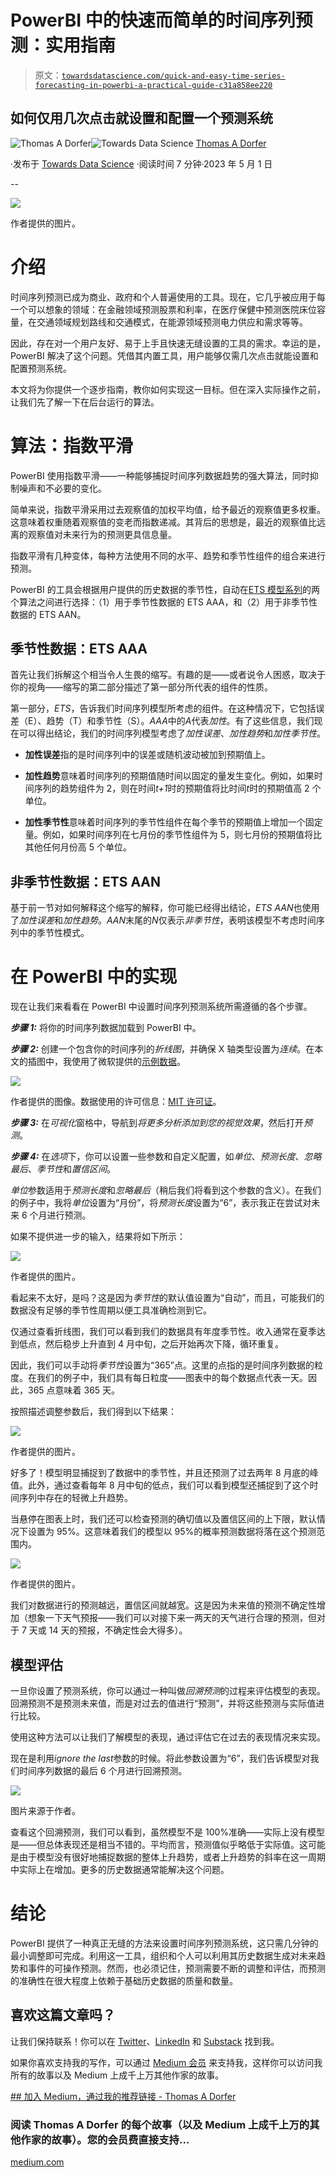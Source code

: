 # PowerBI 中的快速而简单的时间序列预测：实用指南

> 原文：[`towardsdatascience.com/quick-and-easy-time-series-forecasting-in-powerbi-a-practical-guide-c31a858ee220`](https://towardsdatascience.com/quick-and-easy-time-series-forecasting-in-powerbi-a-practical-guide-c31a858ee220)

## 如何仅用几次点击就设置和配置一个预测系统

[](https://thomasdorfer.medium.com/?source=post_page-----c31a858ee220--------------------------------)![Thomas A Dorfer](https://thomasdorfer.medium.com/?source=post_page-----c31a858ee220--------------------------------)[](https://towardsdatascience.com/?source=post_page-----c31a858ee220--------------------------------)![Towards Data Science](https://towardsdatascience.com/?source=post_page-----c31a858ee220--------------------------------) [Thomas A Dorfer](https://thomasdorfer.medium.com/?source=post_page-----c31a858ee220--------------------------------)

·发布于 [Towards Data Science](https://towardsdatascience.com/?source=post_page-----c31a858ee220--------------------------------) ·阅读时间 7 分钟·2023 年 5 月 1 日

--

![](img/0cfe8cbe7157a42e007712a666df026e.png)

作者提供的图片。

# 介绍

时间序列预测已成为商业、政府和个人普遍使用的工具。现在，它几乎被应用于每一个可以想象的领域：在金融领域预测股票和利率，在医疗保健中预测医院床位容量，在交通领域规划路线和交通模式，在能源领域预测电力供应和需求等等。

因此，存在对一个用户友好、易于上手且快速无缝设置的工具的需求。幸运的是，PowerBI 解决了这个问题。凭借其内置工具，用户能够仅需几次点击就能设置和配置预测系统。

本文将为你提供一个逐步指南，教你如何实现这一目标。但在深入实际操作之前，让我们先了解一下在后台运行的算法。

# 算法：指数平滑

PowerBI 使用指数平滑——一种能够捕捉时间序列数据趋势的强大算法，同时抑制噪声和不必要的变化。

简单来说，指数平滑采用过去观察值的加权平均值，给予最近的观察值更多权重。这意味着权重随着观察值的变老而指数递减。其背后的思想是，最近的观察值比远离的观察值对未来行为的预测更具信息量。

指数平滑有几种变体，每种方法使用不同的水平、趋势和季节性组件的组合来进行预测。

PowerBI 的工具会根据用户提供的历史数据的季节性，自动在[ETS 模型系列](https://www.statsmodels.org/dev/examples/notebooks/generated/ets.html)的两个算法之间进行选择：（1）用于季节性数据的 ETS AAA，和（2）用于非季节性数据的 ETS AAN。

## 季节性数据：ETS AAA

首先让我们拆解这个相当令人生畏的缩写。有趣的是——或者说令人困惑，取决于你的视角——缩写的第二部分描述了第一部分所代表的组件的性质。

第一部分，*ETS*，告诉我们时间序列模型所考虑的组件。在这种情况下，它包括误差（E）、趋势（T）和季节性（S）。*AAA*中的*A*代表*加性*。有了这些信息，我们现在可以得出结论，我们的时间序列模型考虑了*加性误差*、*加性趋势*和*加性季节性*。

+   **加性误差**指的是时间序列中的误差或随机波动被加到预期值上。

+   **加性趋势**意味着时间序列的预期值随时间以固定的量发生变化。例如，如果时间序列的趋势组件为 2，则在时间*t+1*时的预期值将比时间*t*时的预期值高 2 个单位。

+   **加性季节性**意味着时间序列的季节性组件在每个季节的预期值上增加一个固定量。例如，如果时间序列在七月份的季节性组件为 5，则七月份的预期值将比其他任何月份高 5 个单位。

## 非季节性数据：ETS AAN

基于前一节对如何解释这个缩写的解释，你可能已经得出结论，*ETS AAN*也使用了*加性误差*和*加性趋势*。*AAN*末尾的*N*仅表示*非季节性*，表明该模型不考虑时间序列中的季节性模式。

# 在 PowerBI 中的实现

现在让我们来看看在 PowerBI 中设置时间序列预测系统所需遵循的各个步骤。

***步骤 1:*** 将你的时间序列数据加载到 PowerBI 中。

***步骤 2:*** 创建一个包含你的时间序列的*折线图*，并确保 X 轴类型设置为*连续*。在本文的插图中，我使用了微软提供的[示例数据](https://github.com/microsoft/powerbi-desktop-samples/blob/main/Monthly%20Desktop%20Blog%20Samples/2020/2020SU09%20Blog%20Demo%20-%20September.pbix)。

![](img/ab37067b1e3882bf5a65949f75513edd.png)

作者提供的图像。数据使用的许可信息：[MIT 许可证](https://github.com/microsoft/powerbi-desktop-samples/blob/main/LICENSE)。

***步骤 3:*** 在*可视化*窗格中，导航到*将更多分析添加到您的视觉效果*，然后打开*预测*。

***步骤 4:*** 在*选项*下，你可以设置一些参数和自定义配置，如*单位*、*预测长度*、*忽略最后*、*季节性*和*置信区间*。

*单位*参数适用于*预测长度*和*忽略最后*（稍后我们将看到这个参数的含义）。在我们的例子中，我将*单位*设置为“月份”，将*预测长度*设置为“6”，表示我正在尝试对未来 6 个月进行预测。

如果不提供进一步的输入，结果将如下所示：

![](img/b609a06fdf896671ed8ddf4d76418b3d.png)

作者提供的图片。

看起来不太好，是吗？这是因为*季节性*的默认值设置为“自动”，而且，可能我们的数据没有足够的季节性周期以便工具准确检测到它。

仅通过查看折线图，我们可以看到我们的数据具有年度季节性。收入通常在夏季达到低点，然后稳步上升直到 4 月中旬，之后开始再次下降，循环重复。

因此，我们可以手动将*季节性*设置为“365”点。这里的点指的是时间序列数据的粒度。在我们的例子中，我们具有每日粒度——图表中的每个数据点代表一天。因此，365 点意味着 365 天。

按照描述调整参数后，我们得到以下结果：

![](img/93d73933e79aa630a7a62db1a362deb3.png)

作者提供的图片。

好多了！模型明显捕捉到了数据中的季节性，并且还预测了过去两年 8 月底的峰值。此外，通过查看每年 8 月中旬的低点，我们可以看到模型还捕捉到了这个时间序列中存在的轻微上升趋势。

当悬停在图表上时，我们还可以检查预测的确切值以及置信区间的上下限，默认情况下设置为 95%。这意味着我们的模型以 95%的概率预测数据将落在这个预测范围内。

![](img/8041f4e9ac13c0506d088af71fd5c357.png)

作者提供的图片。

我们对数据进行的预测越远，置信区间就越宽。这是因为未来值的预测不确定性增加（想象一下天气预报——我们可以对接下来一两天的天气进行合理的预测，但对于 7 天或 14 天的预报，不确定性会大得多）。

## 模型评估

一旦你设置了预测系统，你可以通过一种叫做*回溯预测*的过程来评估模型的表现。回溯预测不是预测未来值，而是对过去的值进行“预测”，并将这些预测与实际值进行比较。

使用这种方法可以让我们了解模型的表现，通过评估它在过去的表现情况来实现。

现在是利用*ignore the last*参数的时候。将此参数设置为“6”，我们告诉模型对我们时间序列数据的最后 6 个月进行回溯预测。

![](img/ec1f0c818eace9333365e297b6bdcc9e.png)

图片来源于作者。

查看这个回溯预测，我们可以看到，虽然模型不是 100%准确——实际上没有模型是——但总体表现还是相当不错的。平均而言，预测值似乎略低于实际值。这可能是由于模型没有很好地捕捉数据的整体上升趋势，或者上升趋势的斜率在这一周期中实际上在增加。更多的历史数据通常能解决这个问题。

# 结论

PowerBI 提供了一种真正无缝的方法来设置时间序列预测系统，这只需几分钟的最小调整即可完成。利用这一工具，组织和个人可以利用其历史数据生成对未来趋势和事件的可操作预测。然而，也必须记住，预测需要不断的调整和评估，而预测的准确性在很大程度上依赖于基础历史数据的质量和数量。

## 喜欢这篇文章吗？

让我们保持联系！你可以在 [Twitter](https://twitter.com/ThomasADorfer)、[LinkedIn](https://www.linkedin.com/in/thomasdorfer/) 和 [Substack](https://thomasdorfer.substack.com/) 找到我。

如果你喜欢支持我的写作，可以通过 [Medium 会员](https://thomasdorfer.medium.com/membership) 来支持我，这样你可以访问我所有的故事以及 Medium 上成千上万其他作家的故事。

[## 加入 Medium，通过我的推荐链接 - Thomas A Dorfer](https://medium.com/@thomasdorfer/membership?source=post_page-----c31a858ee220--------------------------------)

### 阅读 Thomas A Dorfer 的每个故事（以及 Medium 上成千上万的其他作家的故事）。您的会员费直接支持…

[medium.com](https://medium.com/@thomasdorfer/membership?source=post_page-----c31a858ee220--------------------------------)
